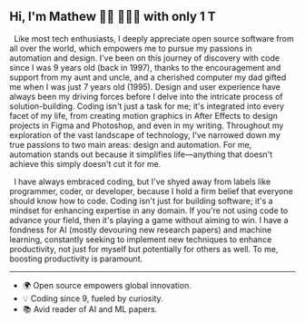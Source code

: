 ## Hi, I'm Mathew 👋🏾 👨🏽‍💻 with only 1 T

&nbsp;
Like most tech enthusiasts, I deeply appreciate open source software from all over the world, which empowers me to pursue my passions in automation and design. I've been on this journey of discovery with code since I was 9 years old (back in 1997), thanks to the encouragement and support from my aunt and uncle, and a cherished computer my dad gifted me when I was just 7 years old (1995). Design and user experience have always been my driving forces before I delve into the intricate process of solution-building. Coding isn't just a task for me; it's integrated into every facet of my life, from creating motion graphics in After Effects to design projects in Figma and Photoshop, and even in my writing. Throughout my exploration of the vast landscape of technology, I've narrowed down my true passions to two main areas: design and automation. For me, automation stands out because it simplifies life—anything that doesn't achieve this simply doesn't cut it for me.

&nbsp;
I have always embraced coding, but I've shyed away from labels like programmer, coder, or developer, because I hold a firm belief that everyone should know how to code. Coding isn't just for building software; it's a mindset for enhancing expertise in any domain. If you're not using code to advance your field, then it's playing a game without aiming to win. I have a fondness for AI (mostly devouring new research papers) and machine learning, constantly seeking to implement new techniques to enhance productivity, not just for myself but potentially for others as well. To me, boosting productivity is paramount.

---
- 🌍 Open source empowers global innovation.
- 💡 Coding since 9, fueled by curiosity.
- 📚 Avid reader of AI and ML papers.
